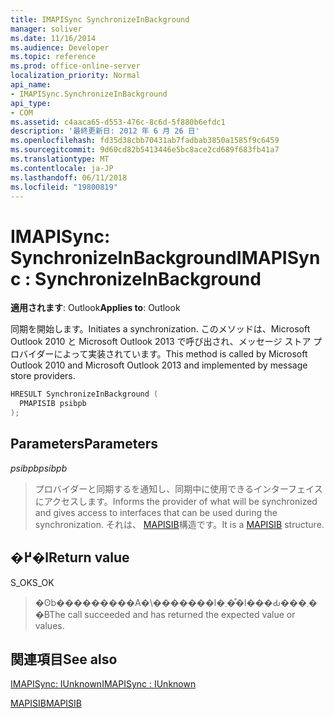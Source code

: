 ```yaml
---
title: IMAPISync SynchronizeInBackground
manager: soliver
ms.date: 11/16/2014
ms.audience: Developer
ms.topic: reference
ms.prod: office-online-server
localization_priority: Normal
api_name:
- IMAPISync.SynchronizeInBackground
api_type:
- COM
ms.assetid: c4aaca65-d553-476c-8c6d-5f880b6efdc1
description: '最終更新日: 2012 年 6 月 26 日'
ms.openlocfilehash: fd35d38cbb70431ab7fadbab3850a1585f9c6459
ms.sourcegitcommit: 9d60cd82b5413446e5bc8ace2cd689f683fb41a7
ms.translationtype: MT
ms.contentlocale: ja-JP
ms.lasthandoff: 06/11/2018
ms.locfileid: "19800819"
---
```

# <a name="imapisync--synchronizeinbackground"></a><span data-ttu-id="48ef0-103">IMAPISync: SynchronizeInBackground</span><span class="sxs-lookup"><span data-stu-id="48ef0-103">IMAPISync : SynchronizeInBackground</span></span>

 
  
<span data-ttu-id="48ef0-104">**適用されます**: Outlook</span><span class="sxs-lookup"><span data-stu-id="48ef0-104">**Applies to**: Outlook</span></span> 
  
 <span data-ttu-id="48ef0-105">同期を開始します。</span><span class="sxs-lookup"><span data-stu-id="48ef0-105">Initiates a synchronization.</span></span> <span data-ttu-id="48ef0-106">このメソッドは、Microsoft Outlook 2010 と Microsoft Outlook 2013 で呼び出され、メッセージ ストア プロバイダーによって実装されています。</span><span class="sxs-lookup"><span data-stu-id="48ef0-106">This method is called by Microsoft Outlook 2010 and Microsoft Outlook 2013 and implemented by message store providers.</span></span> 
  
```cpp
HRESULT SynchronizeInBackground (
  PMAPISIB psibpb
);
```

## <a name="parameters"></a><span data-ttu-id="48ef0-107">Parameters</span><span class="sxs-lookup"><span data-stu-id="48ef0-107">Parameters</span></span>

 <span data-ttu-id="48ef0-108">_psibpb_</span><span class="sxs-lookup"><span data-stu-id="48ef0-108">_psibpb_</span></span>
  
> <span data-ttu-id="48ef0-109">プロバイダーと同期するを通知し、同期中に使用できるインターフェイスにアクセスします。</span><span class="sxs-lookup"><span data-stu-id="48ef0-109">Informs the provider of what will be synchronized and gives access to interfaces that can be used during the synchronization.</span></span> <span data-ttu-id="48ef0-110">それは、 [MAPISIB](mapisib.md)構造です。</span><span class="sxs-lookup"><span data-stu-id="48ef0-110">It is a [MAPISIB](mapisib.md) structure.</span></span> 
    
## <a name="return-value"></a><span data-ttu-id="48ef0-111">�߂�l</span><span class="sxs-lookup"><span data-stu-id="48ef0-111">Return value</span></span>

<span data-ttu-id="48ef0-112">S_OK</span><span class="sxs-lookup"><span data-stu-id="48ef0-112">S_OK</span></span> 
  
> <span data-ttu-id="48ef0-113">�ʘb���������A�\�������l�܂��͒l���Ԃ���܂��B</span><span class="sxs-lookup"><span data-stu-id="48ef0-113">The call succeeded and has returned the expected value or values.</span></span>
    
## <a name="see-also"></a><span data-ttu-id="48ef0-114">関連項目</span><span class="sxs-lookup"><span data-stu-id="48ef0-114">See also</span></span>



[<span data-ttu-id="48ef0-115">IMAPISync: IUnknown</span><span class="sxs-lookup"><span data-stu-id="48ef0-115">IMAPISync : IUnknown</span></span>](imapisynciunknown.md)
  
[<span data-ttu-id="48ef0-116">MAPISIB</span><span class="sxs-lookup"><span data-stu-id="48ef0-116">MAPISIB</span></span>](mapisib.md)

